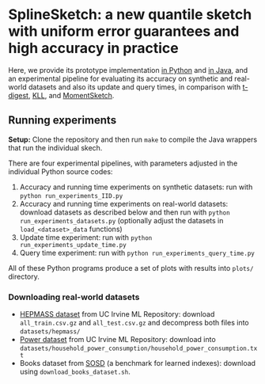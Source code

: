 # SplineSketch: a new quantile sketch with uniform error guarantees and high accuracy in practice

Here, we provide its prototype implementation [in Python](spline_sketch_uniform.py) and [in Java](SplineSketch.java), and an experimental pipeline for evaluating its accuracy on synthetic and real-world datasets and also its update and query times, in comparison with [t-digest](https://github.com/tdunning/t-digest), [KLL](https://datasketches.apache.org/docs/KLL/KLLSketch.html), and [MomentSketch](https://github.com/stanford-futuredata/msketch).

## Running experiments

**Setup:** Clone the repository and then run `make` to compile the Java wrappers that run the individual skech.

There are four experimental pipelines, with parameters adjusted in the individual Python source codes:
1. Accuracy and running time experiments on synthetic datasets: run with `python run_experiments_IID.py`
2. Accuracy and running time experiments on real-world datasets: download datasets as described below and then run with `python run_experiments_datasets.py` (optionally adjust the datasets in `load_<dataset>_data` functions)
3. Update time experiment:  run with `python run_experiments_update_time.py`
4. Query time experiment:  run with `python run_experiments_query_time.py`

All of these Python programs produce a set of plots with results into `plots/` directory.

### Downloading real-world datasets

- [HEPMASS dataset](https://archive.ics.uci.edu/dataset/347/hepmass) from UC Irvine ML Repository: download `all_train.csv.gz` and `all_test.csv.gz` and decompress both files into `datasets/hepmass/`
- [Power dataset](https://archive.ics.uci.edu/dataset/235/individual+household+electric+power+consumption) from UC Irvine ML Repository: download into `datasets/household_power_consumption/household_power_consumption.txt`
- Books dataset from [SOSD](https://github.com/learnedsystems/SOSD) (a benchmark for learned indexes): download using `download_books_dataset.sh`.

